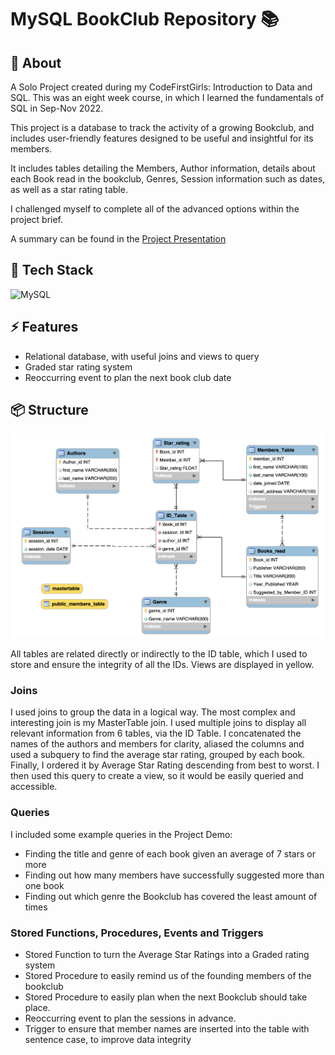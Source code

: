 <!DOCTYPE html>

# MySQL BookClub Repository 📚

## 💬 About 
A Solo Project created during my CodeFirstGirls: Introduction to Data and SQL. This was an eight week course, in which I learned the fundamentals of SQL in Sep-Nov 2022.

This project is a database to track the activity of a growing Bookclub, and includes user-friendly features designed to be useful and insightful for its members.

It includes tables detailing the Members, Author information, details about each Book read in the bookclub, Genres, Session information such as dates, as well as a star rating table. 

I challenged myself to complete all of the advanced options within the project brief.

A summary can be found in the [Project Presentation](https://github.com/elliepriestley/MySQL_Bookclub_Repository/blob/main/Project_Presentation/Presentation_SQLDataProject_08.11.22.pdf)

## 🚀 Tech Stack
![MySQL](https://img.shields.io/badge/MySQL-00000F?style=for-the-badge&logo=mysql&logoColor=white) 

## ⚡️ Features

- Relational database, with useful joins and views to query
- Graded star rating system
- Reoccurring event to plan the next book club date

## 📦 Structure 

<img alt="EER Diagram of the relational Bookclub Database" src="./EER_Diagram/EER_Diagram.png"> 

All tables are related directly or indirectly to the ID table, which I used to store and ensure the integrity of all the IDs. Views are displayed in yellow.


### Joins
I used joins to group the data in a logical way. The most complex and interesting join is my MasterTable join. I used multiple joins to display all relevant information from 6 tables, via the ID Table. I concatenated the names of the authors and members for clarity, aliased the columns and used a subquery to find the average star rating, grouped by each book. Finally, I ordered it by Average Star Rating descending from best to worst. I then used this query to create a view, so it would be easily queried and accessible.

### Queries

I included some example queries in the Project Demo:

- Finding the title and genre of each book given an average of 7 stars or more
- Finding out how many members have successfully suggested more than one book
- Finding out which genre the Bookclub has covered the least amount of times

### Stored Functions, Procedures, Events and Triggers

- Stored Function to turn the Average Star Ratings into a Graded rating system 
- Stored Procedure to easily remind us of the founding members of the bookclub
- Stored Procedure to easily plan when the next Bookclub should take place. 
- Reoccurring event to plan the sessions in advance.
- Trigger to ensure that member names are inserted into the table with sentence case, to improve data integrity 
